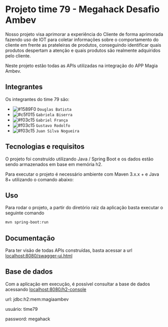 # Projeto time 79 - Megahack Desafio Ambev

Nosso projeto visa aprimorar a experiência do Cliente de forma aprimorada fazendo uso de IOT para coletar informações sobre o comportamento do cliente em frente as prateleiras de produtos, conseguindo identificar quais produtos despertam a atenção e quais produtos são realmente adquiridos pelo cliente.

Neste projeto estão todas as APIs utilizadas na integração do APP Magia Ambev.

## Integrantes

Os integrantes do time 79 são:

- ![#1589F0](https://via.placeholder.com/15/1589F0/000000?text=B) `Douglas Batista`
- ![#c5f015](https://via.placeholder.com/15/c5f015/000000?text=UX) `Gabriela Biserra`
- ![#f03c15](https://via.placeholder.com/15/f03c15/000000?text=DEV) `Gabriel França`
- ![#f03c15](https://via.placeholder.com/15/f03c15/000000?text=DEV) `Gustavo Rodolfo`
- ![#f03c15](https://via.placeholder.com/15/f03c15/000000?text=DEV) `Juan Silva Nogueira`


## Tecnologias e requisitos

O projeto foi construído utilizando Java / Spring Boot e os dados estão sendo armazenados em base em memória h2.

Para executar o projeto é necessário ambiente com Maven 3.x.x + e Java 8+ utilizando o comando abaixo:

## Uso

Para rodar o projeto, a partir do diretório raiz da aplicação basta executar o seguinte comando

```bash
mvn spring-boot:run
```

## Documentação

Para ter visão de todas APIs construídas, basta acessar a url [localhost:8080/swagger-ui.html](localhost:8080/swagger-ui.html)

## Base de dados

Com a aplicação em execução, é possível consultar a base de dados acessando [localhost:8080/h2-console](localhost:8080/h2-console)

url: jdbc:h2:mem:magiaambev

usuário: time79

password: megahack

